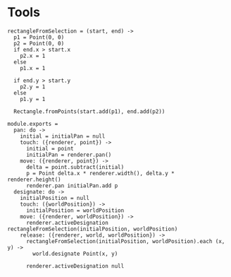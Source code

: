 Tools
=====

    rectangleFromSelection = (start, end) ->
      p1 = Point(0, 0)
      p2 = Point(0, 0)
      if end.x > start.x
        p2.x = 1
      else
        p1.x = 1

      if end.y > start.y
        p2.y = 1
      else
        p1.y = 1

      Rectangle.fromPoints(start.add(p1), end.add(p2))

    module.exports =
      pan: do ->
        initial = initialPan = null
        touch: ({renderer, point}) ->
          initial = point
          initialPan = renderer.pan()
        move: ({renderer, point}) ->
          delta = point.subtract(initial)
          p = Point delta.x * renderer.width(), delta.y * renderer.height()
          renderer.pan initialPan.add p
      designate: do ->
        initialPosition = null
        touch: ({worldPosition}) ->
          initialPosition = worldPosition
        move: ({renderer, worldPosition}) ->
          renderer.activeDesignation rectangleFromSelection(initialPosition, worldPosition)
        release: ({renderer, world, worldPosition}) ->
          rectangleFromSelection(initialPosition, worldPosition).each (x, y) ->
            world.designate Point(x, y)

          renderer.activeDesignation null
